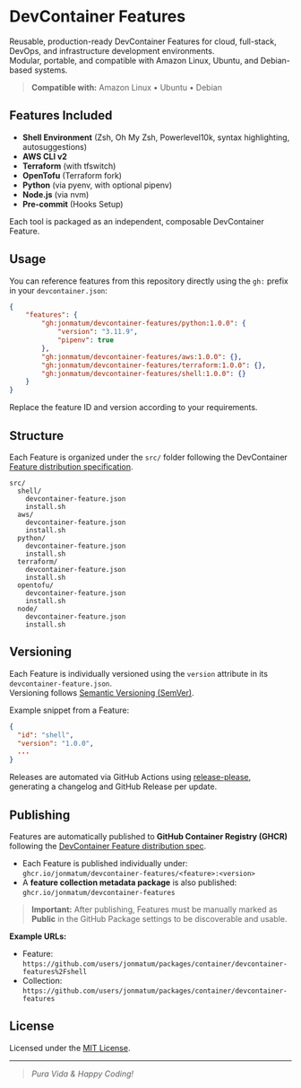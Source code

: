 # DevContainer Features

Reusable, production-ready DevContainer Features for cloud, full-stack, DevOps, and infrastructure development environments.  
Modular, portable, and compatible with Amazon Linux, Ubuntu, and Debian-based systems.

> **Compatible with:** Amazon Linux • Ubuntu • Debian

## Features Included

- **Shell Environment** (Zsh, Oh My Zsh, Powerlevel10k, syntax highlighting, autosuggestions)
- **AWS CLI v2**
- **Terraform** (with tfswitch)
- **OpenTofu** (Terraform fork)
- **Python** (via pyenv, with optional pipenv)
- **Node.js** (via nvm)
- **Pre-commit** (Hooks Setup)

Each tool is packaged as an independent, composable DevContainer Feature.

## Usage

You can reference features from this repository directly using the `gh:` prefix in your `devcontainer.json`:

```json
{
    "features": {
        "gh:jonmatum/devcontainer-features/python:1.0.0": {
            "version": "3.11.9",
            "pipenv": true
        },
        "gh:jonmatum/devcontainer-features/aws:1.0.0": {},
        "gh:jonmatum/devcontainer-features/terraform:1.0.0": {},
        "gh:jonmatum/devcontainer-features/shell:1.0.0": {}
    }
}
```

Replace the feature ID and version according to your requirements.

## Structure

Each Feature is organized under the `src/` folder following the DevContainer [Feature distribution specification](https://containers.dev/implementors/features-distribution/).

```text
src/
  shell/
    devcontainer-feature.json
    install.sh
  aws/
    devcontainer-feature.json
    install.sh
  python/
    devcontainer-feature.json
    install.sh
  terraform/
    devcontainer-feature.json
    install.sh
  opentofu/
    devcontainer-feature.json
    install.sh
  node/
    devcontainer-feature.json
    install.sh
```

## Versioning

Each Feature is individually versioned using the `version` attribute in its `devcontainer-feature.json`.  
Versioning follows [Semantic Versioning (SemVer)](https://semver.org/).

Example snippet from a Feature:

```json
{
  "id": "shell",
  "version": "1.0.0",
  ...
}
```

Releases are automated via GitHub Actions using [release-please](https://github.com/googleapis/release-please), generating a changelog and GitHub Release per update.

## Publishing

Features are automatically published to **GitHub Container Registry (GHCR)** following the [DevContainer Feature distribution spec](https://containers.dev/implementors/features-distribution/).

- Each Feature is published individually under:  
  `ghcr.io/jonmatum/devcontainer-features/<feature>:<version>`
- A **feature collection metadata package** is also published:  
  `ghcr.io/jonmatum/devcontainer-features`

> **Important:** After publishing, Features must be manually marked as **Public** in the GitHub Package settings to be discoverable and usable.

**Example URLs:**
- Feature: `https://github.com/users/jonmatum/packages/container/devcontainer-features%2Fshell`
- Collection: `https://github.com/users/jonmatum/packages/container/devcontainer-features`

## License

Licensed under the [MIT License](LICENSE).

---

> _Pura Vida & Happy Coding!_ 
